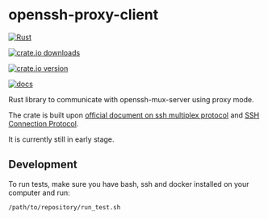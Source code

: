 # openssh-proxy-client

[![Rust](https://github.com/openssh-rust/openssh-mux-client/actions/workflows/rust.yml/badge.svg)](https://github.com/openssh-rust/openssh-mux-client/actions/workflows/rust.yml)

[![crate.io downloads](https://img.shields.io/crates/d/openssh-proxy-client)](https://crates.io/crates/openssh-proxy-client)

[![crate.io version](https://img.shields.io/crates/v/openssh-proxy-client)](https://crates.io/crates/openssh-proxy-client)

[![docs](https://docs.rs/openssh-proxy-client/badge.svg)](https://docs.rs/openssh-proxy-client)

Rust library to communicate with openssh-mux-server using proxy mode.

The crate is built upon [official document on ssh multiplex protocol][protocol doc]
and [SSH Connection Protocol].

It is currently still in early stage.

## Development

To run tests, make sure you have bash, ssh and docker installed on your computer and run:

```
/path/to/repository/run_test.sh
```

[ssh_format]: https://github.com/openssh-rust/ssh_format
[protocol doc]: https://github.com/openssh/openssh-portable/blob/master/PROTOCOL.mux
[SSH Connection Protocol]: https://www.rfc-editor.org/rfc/rfc4254

